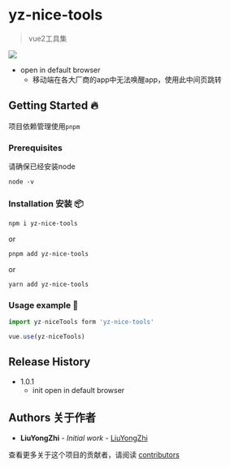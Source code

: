 # yz-nice-tools

> vue2工具集

[![](https://img.shields.io/badge/npm-v1.0.2-blue)](https://www.npmjs.com/package/yz-nice-tools)

- open in default browser
    - 移动端在各大厂商的app中无法唤醒app，使用此中间页跳转


## Getting Started 🔥

项目依赖管理使用`pnpm`

### Prerequisites 

请确保已经安装node

```
node -v
```

### Installation 安装 📦


```sh
npm i yz-nice-tools
```
or
```sh
pnpm add yz-nice-tools
```
or
```sh
yarn add yz-nice-tools
```


### Usage example 🔧
```js
import yz-niceTools form 'yz-nice-tools'

vue.use(yz-niceTools)
```

## Release History 

* 1.0.1
    * init open in default browser
## Authors 关于作者

* **LiuYongZhi** - *Initial work* - [LiuYongZhi](blog.liuyongzhi.cn)

查看更多关于这个项目的贡献者，请阅读 [contributors](#) 

